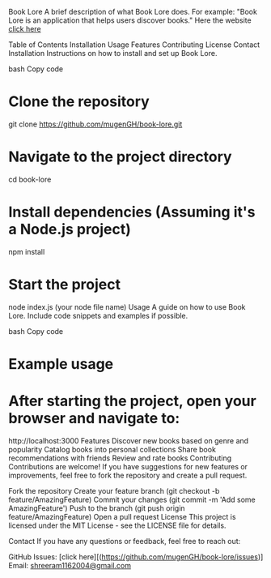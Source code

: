 Book Lore
A brief description of what Book Lore does. For example: "Book Lore is an application that helps users discover books." Here the website  [click here](https://book-lore.vercel.app/)

Table of Contents
Installation
Usage
Features
Contributing
License
Contact
Installation
Instructions on how to install and set up Book Lore.

bash
Copy code
# Clone the repository
git clone https://github.com/mugenGH/book-lore.git

# Navigate to the project directory
cd book-lore

# Install dependencies (Assuming it's a Node.js project)
npm install

# Start the project
node index.js (your node file name)
Usage
A guide on how to use Book Lore. Include code snippets and examples if possible.

bash
Copy code
# Example usage
# After starting the project, open your browser and navigate to:
http://localhost:3000
Features
Discover new books based on genre and popularity
Catalog books into personal collections
Share book recommendations with friends
Review and rate books
Contributing
Contributions are welcome! If you have suggestions for new features or improvements, feel free to fork the repository and create a pull request.

Fork the repository
Create your feature branch (git checkout -b feature/AmazingFeature)
Commit your changes (git commit -m 'Add some AmazingFeature')
Push to the branch (git push origin feature/AmazingFeature)
Open a pull request
License
This project is licensed under the MIT License - see the LICENSE file for details.

Contact
If you have any questions or feedback, feel free to reach out:

GitHub Issues: [click here][(https://github.com/mugenGH/book-lore/issues)]
Email: shreeram1162004@gmail.com
